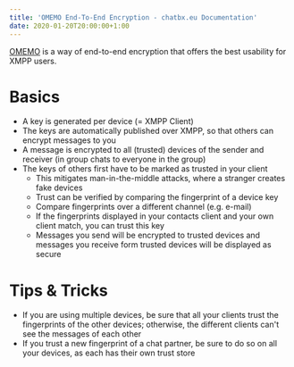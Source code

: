 ```yaml
---
title: 'OMEMO End-To-End Encryption - chatbx.eu Documentation'
date: 2020-01-20T20:00:00+1:00
---
```


[OMEMO](https://conversations.im/omemo/) is a way of end-to-end encryption that offers the best usability for XMPP users.

# Basics

* A key is generated per device (= XMPP Client)
* The keys are automatically published over XMPP, so that others can encrypt messages to you
* A message is encrypted to all (trusted) devices of the sender and receiver (in group chats to everyone in the group)
* The keys of others first have to be marked as trusted in your client
	- This mitigates man-in-the-middle attacks, where a stranger creates fake devices
	- Trust can be verified by comparing the fingerprint of a device key
	- Compare fingerprints over a different channel (e.g. e-mail)
	- If the fingerprints displayed in your contacts client and your own client match, you can trust this key
	- Messages you send will be encrypted to trusted devices and messages you receive form trusted devices will be displayed as secure

# Tips & Tricks

* If you are using multiple devices, be sure that all your clients trust the fingerprints of the other devices; otherwise, the different clients can't see the messages of each other
* If you trust a new fingerprint of a chat partner, be sure to do so on all your devices, as each has their own trust store

